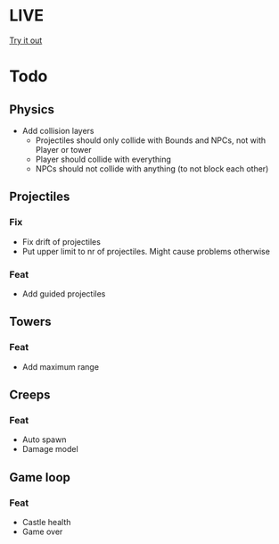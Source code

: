 # LIVE
[Try it out](https://lucb31.github.io/game-engine-go/)

# Todo

## Physics
- Add collision layers
    - Projectiles should only collide with Bounds and NPCs, not with Player or tower
    - Player should collide with everything
    - NPCs should not collide with anything (to not block each other)

## Projectiles
### Fix
- Fix drift of projectiles
- Put upper limit to nr of projectiles. Might cause problems otherwise

### Feat
- Add guided projectiles

## Towers
### Feat
- Add maximum range

## Creeps
### Feat
- Auto spawn
- Damage model

## Game loop
### Feat
- Castle health
- Game over

